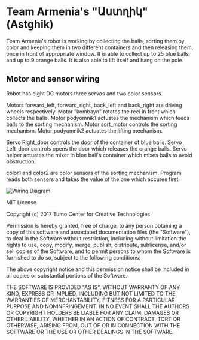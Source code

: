 # Team Armenia's "Աստղիկ" (Astghik)

Team Armenia's robot is working by collecting the balls, sorting them by color
and keeping them in two different containers and then releasing them, once in front of appropriate window.
It is able to collect up to 25 blue balls and up to 9 orange balls.
It is also able to lift itself and hang on the pole.

## Motor and sensor wiring
Robot has eight DC motors three servos and two color sensors.

Motors forward_left, forward_right, back_left and back_right are driving wheels respectively.
Motor "kombayn" rotates the reel in front which collects the balls.
Motor podyomnik1 actuates the mechanism which feeds balls to the sorting mechanism.
Motor sort_motor controls the sorting mechanism.
Motor podyomnik2 actuates the lifting mechanism.

Servo Right_door controls the door of the container of blue balls.
Servo Left_door controls opens the door which releases the orange balls.
Servo helper actuates the mixer in blue ball's container which mixes balls to avoid obstruction.

color1 and color2 are color sensors of the sorting mechanism.
Program reads both sensors and takes the value of the one which accures first.

![Wiring Diagram](https://image.ibb.co/jBrora/ports.png)


MIT License

Copyright (c) 2017 Tumo Center for Creative Technologies

Permission is hereby granted, free of charge, to any person obtaining a copy of this software and associated documentation files (the "Software"), to deal in the Software without restriction, including without limitation the rights to use, copy, modify, merge, publish, distribute, sublicense, and/or sell copies of the Software, and to permit persons to whom the Software is furnished to do so, subject to the following conditions:

The above copyright notice and this permission notice shall be included in all copies or substantial portions of the Software.

THE SOFTWARE IS PROVIDED "AS IS", WITHOUT WARRANTY OF ANY KIND, EXPRESS OR IMPLIED, INCLUDING BUT NOT LIMITED TO THE WARRANTIES OF MERCHANTABILITY, FITNESS FOR A PARTICULAR PURPOSE AND NONINFRINGEMENT. IN NO EVENT SHALL THE AUTHORS OR COPYRIGHT HOLDERS BE LIABLE FOR ANY CLAIM, DAMAGES OR OTHER LIABILITY, WHETHER IN AN ACTION OF CONTRACT, TORT OR OTHERWISE, ARISING FROM, OUT OF OR IN CONNECTION WITH THE SOFTWARE OR THE USE OR OTHER DEALINGS IN THE SOFTWARE.
